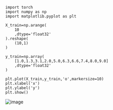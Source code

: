 
```
import torch
import numpy as np
import matplotlib.pyplot as plt

X_train=np.arange(
    10
    ,dtype='float32'
).reshape(
    (10,1)
)

y_train=np.array(
    [1.0,1.3,3.1,2.0,5.0,6.3,6.6,7.4,8.0,9.0]
    ,dtype='float32'
)

plt.plot(X_train,y_train,'o',markersize=10)
plt.xlabel('x')
plt.ylabel('y')
plt.show()
```
![image](https://github.com/user-attachments/assets/6e1ac30f-3f85-4b0d-acc8-3111e07bd2cc)
